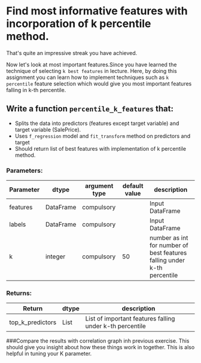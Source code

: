 # Find most informative features with incorporation of k percentile method.

That's quite an impressive streak you have achieved.

Now let's look at most important features.Since you have learned the technique of selecting `k best features` in lecture.
Here, by doing this assignment you can learn how to implement techniques such as `k percentile` feature selection
which would give you most important features falling in k-th percentile.


## Write a function `percentile_k_features` that:
- Splits the data into predictors (features except target variable) and target variable (SalePrice).
- Uses `f_regression` model and `fit_transform` method on predictors and target
- Should return list of best features with implementation of k percentile method.


### Parameters:

| Parameter | dtype | argument type | default value | description |
| --- | --- | --- | --- | --- | 
| features | DataFrame | compulsory |  | Input DataFrame |
| labels | DataFrame | compulsory |  | Input DataFrame |
| k| integer | compulsory | 50 | number as int for number of best features falling under k-th percentile |


### Returns:

| Return | dtype | description |
| --- | --- | --- | 
|top_k_predictors |List|List of important features falling under k-th percentile|

###Compare the results with correlation graph inh previous exercise. This should give you insight about how these things work in together.
This is also helpful in tuning your K parameter.